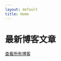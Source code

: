 ```yaml
---
layout: default
title: Home
---
```


<h1>最新博客文章</h1>
<!--<ul>
  {% assign filtered_blogs = site.blogs | where_exp: "blog", "blog.path contains 'x_' and blog.path ends_with '.md'" %}
  {% for blog in filtered_blogs limit:4 %}
    <li>
      <a href="{{ blog.url | relative_url }}">
        {% if blog.title %}
          {{ blog.title }}
        {% else %}
          {{ blog.path | split: '/' | last | remove: '.md' }}
        {% endif %}
      </a>
    </li>
  {% endfor %}
</ul>-->
<p><a href="{{ '/all-blogs' | relative_url }}">查看所有博客</a></p>
